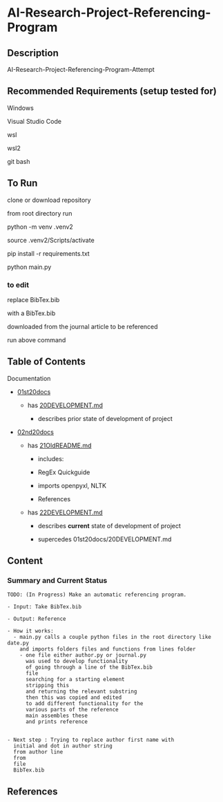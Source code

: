 # AI-Research-Project-Referencing-Program

## Description

AI-Research-Project-Referencing-Program-Attempt

## Recommended Requirements (setup tested for)

Windows

Visual Studio Code

wsl

wsl2

git bash

## To Run

clone or download repository

from root directory run

python -m venv .venv2

source .venv2/Scripts/activate

pip install -r requirements.txt

python main.py

### to edit

replace BibTex.bib

with a BibTex.bib

downloaded from the journal article to be referenced

run above command

## Table of Contents

Documentation

- [01st20docs](https://github.com/CoderSales/AI-Research-Project-Referencing-Program/tree/main/documentation/01st20docs)

    - has [20DEVELOPMENT.md](https://github.com/CoderSales/AI-Research-Project-Referencing-Program/blob/main/documentation/01st20docs/20DEVELOPMENT.md)

        - describes prior state of development of project

- [02nd20docs](https://github.com/CoderSales/AI-Research-Project-Referencing-Program/tree/main/documentation/02nd20docs)

    - has [21OldREADME.md](https://github.com/CoderSales/AI-Research-Project-Referencing-Program/blob/main/documentation/02nd20docs/21OldREADME.md)

        - includes:
        
        - RegEx Quickguide

        - imports openpyxl, NLTK

        - References

    - has [22DEVELOPMENT.md](https://github.com/CoderSales/AI-Research-Project-Referencing-Program/blob/main/documentation/02nd20docs/22DEVELOPMENT.md)

        - describes **current** state of development of project

        - supercedes 01st20docs/20DEVELOPMENT.md

## Content

### Summary and Current Status

```text
TODO: (In Progress) Make an automatic referencing program.

- Input: Take BibTex.bib

- Output: Reference

- How it works:
  - main.py calls a couple python files in the root directory like date.py
    and imports folders files and functions from lines folder
    - one file either author.py or journal.py
      was used to develop functionality
      of going through a line of the BibTex.bib
      file
      searching for a starting element
      stripping this
      and returning the relevant substring
      then this was copied and edited
      to add different functionality for the
      various parts of the reference 
      main assembles these
      and prints reference
      

- Next step : Trying to replace author first name with
  initial and dot in author string
  from author line
  from
  file
  BibTex.bib  
```

## References

